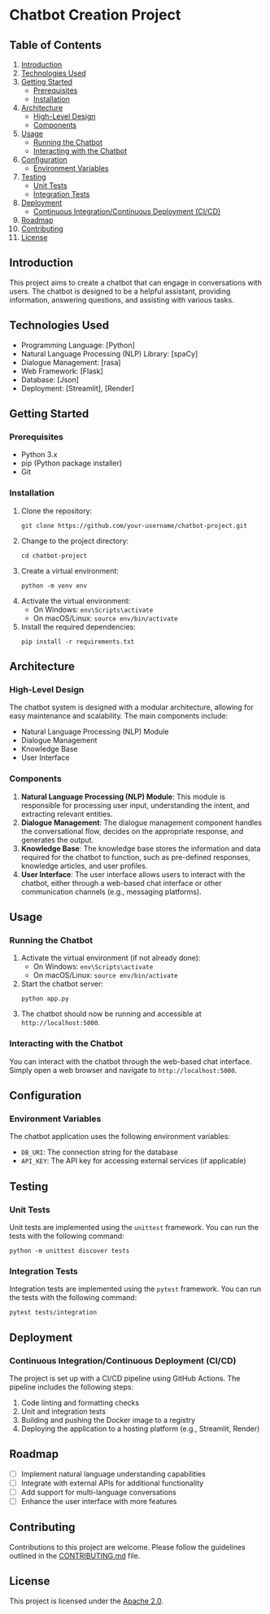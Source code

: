 # Chatbot Creation Project

## Table of Contents
1. [Introduction](#introduction)
2. [Technologies Used](#technologies-used)
3. [Getting Started](#getting-started)
   - [Prerequisites](#prerequisites)
   - [Installation](#installation)
4. [Architecture](#architecture)
   - [High-Level Design](#high-level-design)
   - [Components](#components)
5. [Usage](#usage)
   - [Running the Chatbot](#running-the-chatbot)
   - [Interacting with the Chatbot](#interacting-with-the-chatbot)
6. [Configuration](#configuration)
   - [Environment Variables](#environment-variables)
7. [Testing](#testing)
   - [Unit Tests](#unit-tests)
   - [Integration Tests](#integration-tests)
8. [Deployment](#deployment)
   - [Continuous Integration/Continuous Deployment (CI/CD)](#continuous-integrationcontinuous-deployment-cicd)
9. [Roadmap](#roadmap)
10. [Contributing](#contributing)
11. [License](#license)

## Introduction
This project aims to create a chatbot that can engage in conversations with users. The chatbot is designed to be a helpful assistant, providing information, answering questions, and assisting with various tasks.

## Technologies Used
- Programming Language: [Python]
- Natural Language Processing (NLP) Library: [spaCy]
- Dialogue Management: [rasa]
- Web Framework: [Flask]
- Database: [Json]
- Deployment: [Streamlit], [Render]

## Getting Started

### Prerequisites
- Python 3.x
- pip (Python package installer)
- Git

### Installation
1. Clone the repository:
   ```
   git clone https://github.com/your-username/chatbot-project.git
   ```
2. Change to the project directory:
   ```
   cd chatbot-project
   ```
3. Create a virtual environment:
   ```
   python -m venv env
   ```
4. Activate the virtual environment:
   - On Windows: `env\Scripts\activate`
   - On macOS/Linux: `source env/bin/activate`
5. Install the required dependencies:
   ```
   pip install -r requirements.txt
   ```

## Architecture

### High-Level Design
The chatbot system is designed with a modular architecture, allowing for easy maintenance and scalability. The main components include:
- Natural Language Processing (NLP) Module
- Dialogue Management
- Knowledge Base
- User Interface

### Components
1. **Natural Language Processing (NLP) Module**: This module is responsible for processing user input, understanding the intent, and extracting relevant entities.
2. **Dialogue Management**: The dialogue management component handles the conversational flow, decides on the appropriate response, and generates the output.
3. **Knowledge Base**: The knowledge base stores the information and data required for the chatbot to function, such as pre-defined responses, knowledge articles, and user profiles.
4. **User Interface**: The user interface allows users to interact with the chatbot, either through a web-based chat interface or other communication channels (e.g., messaging platforms).

## Usage

### Running the Chatbot
1. Activate the virtual environment (if not already done):
   - On Windows: `env\Scripts\activate`
   - On macOS/Linux: `source env/bin/activate`
2. Start the chatbot server:
   ```
   python app.py
   ```
3. The chatbot should now be running and accessible at `http://localhost:5000`.

### Interacting with the Chatbot
You can interact with the chatbot through the web-based chat interface. Simply open a web browser and navigate to `http://localhost:5000`.

## Configuration

### Environment Variables
The chatbot application uses the following environment variables:
- `DB_URI`: The connection string for the database
- `API_KEY`: The API key for accessing external services (if applicable)

## Testing

### Unit Tests
Unit tests are implemented using the `unittest` framework. You can run the tests with the following command:
```
python -m unittest discover tests
```

### Integration Tests
Integration tests are implemented using the `pytest` framework. You can run the tests with the following command:
```
pytest tests/integration
```

## Deployment

### Continuous Integration/Continuous Deployment (CI/CD)
The project is set up with a CI/CD pipeline using GitHub Actions. The pipeline includes the following steps:
1. Code linting and formatting checks
2. Unit and integration tests
3. Building and pushing the Docker image to a registry
4. Deploying the application to a hosting platform (e.g., Streamlit, Render)

## Roadmap
- [ ] Implement natural language understanding capabilities
- [ ] Integrate with external APIs for additional functionality
- [ ] Add support for multi-language conversations
- [ ] Enhance the user interface with more features

## Contributing
Contributions to this project are welcome. Please follow the guidelines outlined in the [CONTRIBUTING.md](CONTRIBUTING.md) file.

## License
This project is licensed under the [Apache 2.0](LICENSE).
